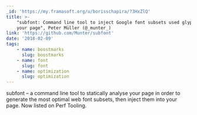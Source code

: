 ```yaml
---
_id: 'https://my.framasoft.org/u/borisschapira/?3HxZlQ'
title: >-
    "subfont: Command line tool to inject Google font subsets used glyphs into
    your page", Peter Müller (@_munter_)
link: 'https://github.com/Munter/subfont'
date: '2018-02-09'
tags:
    - name: boostmarks
      slug: boostmarks
    - name: font
      slug: font
    - name: optimization
      slug: optimization
---
```


<div class="markdown"><p>subfont – a command line tool to statically analyse your page in order to generate the most optimal web font subsets, then inject them into your page. Now listed on Perf Tooling.
</p></div>
